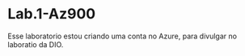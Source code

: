 # Lab.1-Az900
Esse laboratorio estou criando uma conta no Azure, para divulgar no laboratio da DIO.
